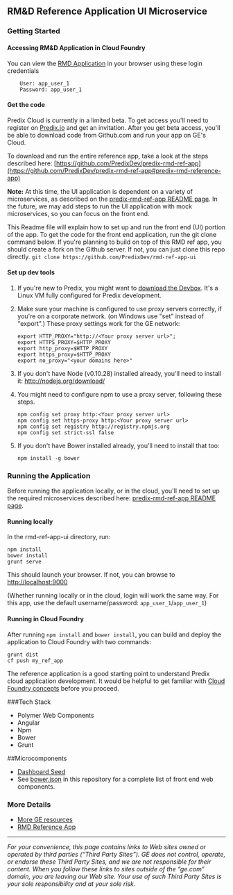 ## RM&D Reference Application UI Microservice

### Getting Started

#### Accessing RM&D Application in Cloud Foundry
You can view the [RMD Application](https://rmd-ref-app.run.aws-usw02-pr.ice.predix.io) in your browser using these login credentials

        User: app_user_1
        Password: app_user_1

#### Get the code
Predix Cloud is currently in a limited beta.  To get access you'll need to register on [Predix.io](http://predix.io) and get an invitation.  After you get beta access, you'll be able to download code from Github.com and run your app on GE's Cloud.

To download and run the entire reference app, take a look at the steps described here: [https://github.com/PredixDev/predix-rmd-ref-app](https://github.com/PredixDev/predix-rmd-ref-app#predix-rmd-reference-app)

**Note:** At this time, the UI application is dependent on a variety of microservices, as described on the [predix-rmd-ref-app README page](https://github.com/PredixDev/predix-rmd-ref-app#predix-rmd-reference-app).  In the future, we may add steps to run the UI application with mock microservices, so you can focus on the front end.

This Readme file will explain how to set up and run the front end (UI) portion of the app.  To get the code for the front end application, run the git clone command below.  If you're planning to build on top of this RMD ref app, you should create a fork on the Github server.  If not, you can just clone this repo directly.
    ```
    git clone https://github.com/PredixDev/rmd-ref-app-ui
    ```

#### Set up dev tools
1. If you're new to Predix, you might want to [download the Devbox](https://www.predix.io/catalog/other-resources/devbox.html). It's a Linux VM fully configured for Predix development.
1. Make sure your machine is configured to use proxy servers correctly, if you're on a corporate network.  (on Windows use "set" instead of "export".)  These proxy settings work for the GE network:
    ```
    export HTTP_PROXY="http://<Your proxy server url>";
    export HTTPS_PROXY=$HTTP_PROXY
    export http_proxy=$HTTP_PROXY
    export https_proxy=$HTTP_PROXY
    export no_proxy="<your domains here>"
    ```

1. If you don't have Node (v0.10.28) installed already, you'll need to install it: <a href="http://nodejs.org/download/">http://nodejs.org/download/</a>
1. You might need to configure npm to use a proxy server, following these steps.
    ```
    npm config set proxy http:<Your proxy server url>
    npm config set https-proxy http:<Your proxy server url>
    npm config set registry http://registry.npmjs.org
    npm config set strict-ssl false
    ```
1. If you don't have Bower installed already, you'll need to install that too:
    ```
    npm install -g bower
    ```

### Running the Application
Before running the application locally, or in the cloud, you'll need to set up the required microservices described here:  [predix-rmd-ref-app README page](https://github.com/PredixDev/predix-rmd-ref-app#predix-rmd-reference-app).

#### Running locally

In the rmd-ref-app-ui directory, run:

```
npm install
bower install
grunt serve
```
This should launch your browser.  If not, you can browse to <http://localhost:9000>

(Whether running locally or in the cloud, login will work the same way. For this app, use the default username/password: `app_user_1`/`app_user_1`)

#### Running in Cloud Foundry
After running `npm install` and `bower install`, you can build and deploy the application to Cloud Foundry with two commands:
```
grunt dist
cf push my_ref_app
```

The reference application is a good starting point to understand Predix cloud application development. It would be helpful to get familiar with [Cloud Foundry concepts](http://docs.cloudfoundry.org/) before you proceed.

###Tech Stack
- Polymer Web Components
- Angular
- Npm
- Bower
- Grunt

##Microcomponents
- [Dashboard Seed](https://github.com/predixdev/predix-seed)
- See [bower.json](https://github.com/PredixDev/rmd-ref-app-ui/blob/master/bower.json) in this repository for a complete list of front end web components.

### More Details
* [More GE resources](https://github.com/predixdev/predix-rmd-ref-app/docs/resources.md)
* [RMD Reference App](http://github.com/predixdev/predix-rmd-ref-app)

---
_For your convenience, this page contains links to Web sites owned or operated by third parties (“Third Party Sites”). GE does not control, operate, or endorse these Third Party Sites, and we are not responsible for their content.  When you follow these links to sites outside of the “ge.com” domain, you are leaving our Web site. Your use of such Third Party Sites is your sole responsibility and at your sole risk._
